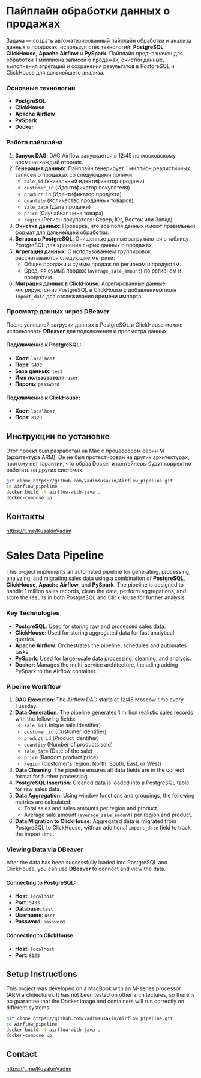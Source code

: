# Пайплайн обработки данных о продажах

Задача — создать автоматизированный пайплайн обработки и анализа данных о продажах, используя стек технологий: **PostgreSQL**, **ClickHouse**, **Apache Airflow** и **PySpark**. Пайплайн предназначен для обработки 1 миллиона записей о продажах, очистки данных, выполнения агрегаций и сохранения результатов в PostgreSQL и ClickHouse для дальнейшего анализа.

### Основные технологии

- **PostgreSQL**
- **ClickHouse**
- **Apache Airflow**
- **PySpark**
- **Docker**

### Работа пайплайна

1. **Запуск DAG**: DAG Airflow запускается в 12:45 по московскому времени каждый вторник.
2. **Генерация данных**: Пайплайн генерирует 1 миллион реалистичных записей о продажах со следующими полями:
   - `sale_id` (Уникальный идентификатор продажи)
   - `customer_id` (Идентификатор покупателя)
   - `product_id` (Идентификатор продукта)
   - `quantity` (Количество проданных товаров)
   - `sale_date` (Дата продажи)
   - `price` (Случайная цена товара)
   - `region` (Регион покупателя: Север, Юг, Восток или Запад)
3. **Очистка данных**: Проверка, что все поля данных имеют правильный формат для дальнейшей обработки.
4. **Вставка в PostgreSQL**: Очищенные данные загружаются в таблицу PostgreSQL для хранения сырых данных о продажах.
5. **Агрегация данных**: С использованием группировок рассчитываются следующие метрики:
   - Общие продажи и суммы продаж по регионам и продуктам.
   - Средняя сумма продаж (`average_sale_amount`) по регионам и продуктам.
6. **Миграция данных в ClickHouse**: Агрегированные данные мигрируются из PostgreSQL в ClickHouse с добавлением поля `import_date` для отслеживания времени импорта.

### Просмотр данных через DBeaver

После успешной загрузки данных в PostgreSQL и ClickHouse можно использовать **DBeaver** для подключения и просмотра данных.

#### Подключение к PostgreSQL:

   - **Хост**: `localhost`
   - **Порт**: `5433`
   - **База данных**: `test`
   - **Имя пользователя**: `user`
   - **Пароль**: `password`

#### Подключение к ClickHouse:

   - **Хост**: `localhost`
   - **Порт**: `8123`


## Инструкции по установке

Этот проект был разработан на Mac с процессором серии M (архитектура ARM). Он не был протестирован на других архитектурах, поэтому нет гарантии, что образ Docker и контейнеры будут корректно работать на других системах.

   ```bash
   git clone https://github.com/VadimKusakin/Airflow_pipeline.git
   cd Airflow_pipeline
   docker build -t airflow-with-java .
   docker-compose up
   ```

## Контакты
https://t.me/KusakinVadim



# Sales Data Pipeline

This project implements an automated pipeline for generating, processing, analyzing, and migrating sales data using a combination of **PostgreSQL**, **ClickHouse**, **Apache Airflow**, and **PySpark**. The pipeline is designed to handle 1 million sales records, clean the data, perform aggregations, and store the results in both PostgreSQL and ClickHouse for further analysis.


### Key Technologies

- **PostgreSQL**: Used for storing raw and processed sales data.
- **ClickHouse**: Used for storing aggregated data for fast analytical queries.
- **Apache Airflow**: Orchestrates the pipeline, schedules and automates tasks.
- **PySpark**: Used for large-scale data processing, cleaning, and analysis.
- **Docker**: Manages the multi-service architecture, including adding PySpark to the Airflow container.

### Pipeline Workflow

1. **DAG Execution**: The Airflow DAG starts at 12:45 Moscow time every Tuesday.
2. **Data Generation**: The pipeline generates 1 million realistic sales records with the following fields:
   - `sale_id` (Unique sale identifier)
   - `customer_id` (Customer identifier)
   - `product_id` (Product identifier)
   - `quantity` (Number of products sold)
   - `sale_date` (Date of the sale)
   - `price` (Random product price)
   - `region` (Customer's region: North, South, East, or West)
3. **Data Cleaning**: The pipeline ensures all data fields are in the correct format for further processing.
4. **PostgreSQL Insertion**: Cleaned data is loaded into a PostgreSQL table for raw sales data.
5. **Data Aggregation**: Using window functions and groupings, the following metrics are calculated:
   - Total sales and sales amounts per region and product.
   - Average sale amount (`average_sale_amount`) per region and product.
6. **Data Migration to ClickHouse**: Aggregated data is migrated from PostgreSQL to ClickHouse, with an additional `import_date` field to track the import time.

### Viewing Data via DBeaver

After the data has been successfully loaded into PostgreSQL and ClickHouse, you can use **DBeaver** to connect and view the data.

#### Connecting to PostgreSQL:

   - **Host**: `localhost`
   - **Port**: `5433`
   - **Database**: `test`
   - **Username**: `user`
   - **Password**: `password`

#### Connecting to ClickHouse:

   - **Host**: `localhost`
   - **Port**: `8123`



## Setup Instructions

This project was developed on a MacBook with an M-series processor (ARM architecture). It has not been tested on other architectures, so there is no guarantee that the Docker image and containers will run correctly on different systems.

   ```bash
   git clone https://github.com/VadimKusakin/Airflow_pipeline.git
   cd Airflow_pipeline
   docker build -t airflow-with-java .
   docker-compose up
   ```

## Contact
https://t.me/KusakinVadim

